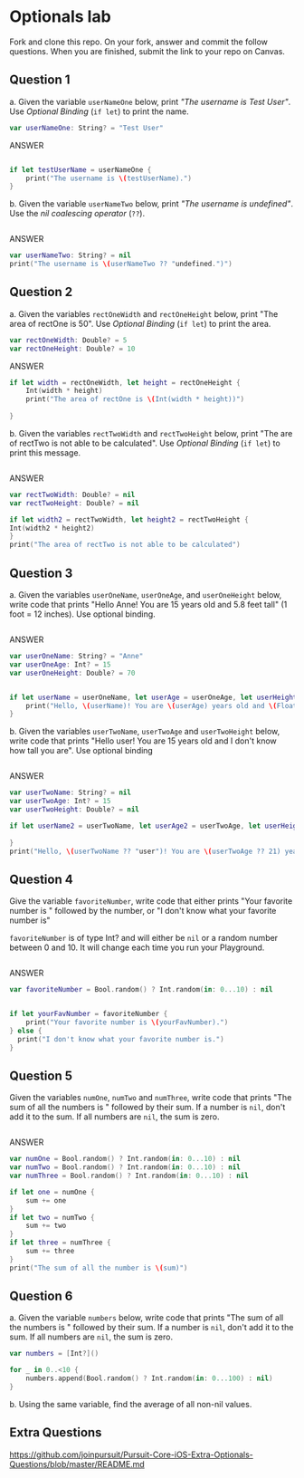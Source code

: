 # Optionals lab

Fork and clone this repo. On your fork, answer and commit the follow questions. When you are finished, submit the link to your repo on Canvas.


## Question 1

a. Given the variable `userNameOne` below, print *"The username is Test User"*.  Use *Optional Binding* (`if let`) to print the name.
```swift
var userNameOne: String? = "Test User"
```
ANSWER
```swift

if let testUserName = userNameOne {
    print("The username is \(testUserName).")
}

```

b. Given the variable `userNameTwo` below, print *"The username is undefined"*.  Use the *nil coalescing operator* (`??`).
```
```
ANSWER
```swift
var userNameTwo: String? = nil
print("The username is \(userNameTwo ?? "undefined.")")

```

## Question 2

a. Given the variables `rectOneWidth` and `rectOneHeight` below, print "The area of rectOne is 50".  Use *Optional Binding* (`if let`) to print the area.

```swift
var rectOneWidth: Double? = 5
var rectOneHeight: Double? = 10
```
ANSWER
```swift
if let width = rectOneWidth, let height = rectOneHeight {
    Int(width * height)
    print("The area of rectOne is \(Int(width * height))")
 
}
```

b. Given the variables `rectTwoWidth` and `rectTwoHeight` below, print "The are of rectTwo is not able to be calculated".  Use *Optional Binding* (`if let`) to print this message.
```
```
ANSWER
```swift
var rectTwoWidth: Double? = nil
var rectTwoHeight: Double? = nil

if let width2 = rectTwoWidth, let height2 = rectTwoHeight {
Int(width2 * height2)
}
print("The area of rectTwo is not able to be calculated")
```

## Question 3

a. Given the variables `userOneName`, `userOneAge`, and `userOneHeight` below, write code that prints "Hello Anne!  You are 15 years old and 5.8 feet tall" (1 foot = 12 inches).  Use optional binding.
```
```
ANSWER
```swift
var userOneName: String? = "Anne"
var userOneAge: Int? = 15
var userOneHeight: Double? = 70


if let userName = userOneName, let userAge = userOneAge, let userHeight = userOneHeight {
    print("Hello, \(userName)! You are \(userAge) years old and \(Float(userHeight) / 12) feet tall.")
}

```

b. Given the variables `userTwoName`, `userTwoAge` and `userTwoHeight` below, write code that prints "Hello user!  You are 15 years old and I don't know how tall you are".  Use optional binding
```
```
ANSWER
```swift
var userTwoName: String? = nil
var userTwoAge: Int? = 15
var userTwoHeight: Double? = nil

if let userName2 = userTwoName, let userAge2 = userTwoAge, let userHeight2 = userTwoHeight {
    
}
print("Hello, \(userTwoName ?? "user")! You are \(userTwoAge ?? 21) years old and I don't know how tall you are.")

```


## Question 4

Give the variable `favoriteNumber`, write code that either prints "Your favorite number is " followed by the number, or "I don't know what your favorite number is"

`favoriteNumber` is of type Int? and will either be `nil` or a random number between 0 and 10.  It will change each time you run your Playground.
```
```
ANSWER
```swift
var favoriteNumber = Bool.random() ? Int.random(in: 0...10) : nil


if let yourFavNumber = favoriteNumber {
    print("Your favorite number is \(yourFavNumber).")
} else {
  print("I don't know what your favorite number is.")
}

```



## Question 5

Given the variables `numOne`, `numTwo` and `numThree`, write code that prints "The sum of all the numbers is " followed by their sum.  If a number is `nil`, don't add it to the sum.  If all numbers are `nil`, the sum is zero.
```
```
ANSWER
```swift
var numOne = Bool.random() ? Int.random(in: 0...10) : nil
var numTwo = Bool.random() ? Int.random(in: 0...10) : nil
var numThree = Bool.random() ? Int.random(in: 0...10) : nil

if let one = numOne {
    sum += one
}
if let two = numTwo {
    sum += two
}
if let three = numThree {
    sum += three
}
print("The sum of all the number is \(sum)")
```

## Question 6

a. Given the variable `numbers` below, write code that prints "The sum of all the numbers is " followed by their sum.  If a number is `nil`, don't add it to the sum.  If all numbers are `nil`, the sum is zero.

```swift
var numbers = [Int?]()

for _ in 0..<10 {
    numbers.append(Bool.random() ? Int.random(in: 0...100) : nil)
}
```

b. Using the same variable, find the average of all non-nil values.

## Extra Questions

https://github.com/joinpursuit/Pursuit-Core-iOS-Extra-Optionals-Questions/blob/master/README.md
